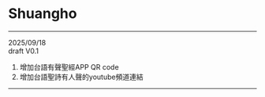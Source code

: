 # Shuangho
--------------------------------------------------------------------------------
2025/09/18  
draft V0.1

1. 增加台語有聲聖經APP QR code
2. 增加台語聖詩有人聲的youtube頻道連結
--------------------------------------------------------------------------------
